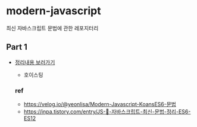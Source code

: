 # modern-javascript

최신 자바스크립트 문법에 관한 레포지터리

## Part 1

- [정리내용 보러가기](https://github.com/sayyyho/modern-javascript/tree/main/part1)

  - 호이스팅

  ### ref

  - https://velog.io/@yeonlisa/Modern-Javascript-KoansES6-문법
  - https://inpa.tistory.com/entry/JS-🚀-자바스크립트-최신-문법-정리-ES6-ES12
